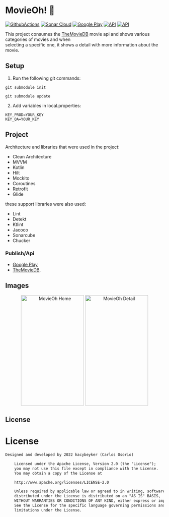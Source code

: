 
# MovieOh!  🎥

[![GithubActions](https://github.com/hacybeyker/Movieoh/actions/workflows/android_publish.yml/badge.svg?branch=master)](https://github.com/Hacybeyker/MovieOh/actions) [![Sonar Cloud](https://sonarcloud.io/api/project_badges/measure?project=com.hacybeyker.movieoh&metric=alert_status)](https://sonarcloud.io/project/overview?id=com.hacybeyker.movieoh) [![Google Play](https://img.shields.io/badge/GooglePlay-3DDC84?&logo=android&logoColor=white&labelColor=101020)](https://play.google.com/store/apps/details?id=com.hacybeyker.movieoh) [![API](https://img.shields.io/badge/API-23%2B-brightgreen.svg?style=flat)](https://android-arsenal.com/api?level=23) [![API](https://img.shields.io/badge/License-Apache%202.0-blue.svg)](https://img.shields.io/badge/License-Apache%202.0-blue.svg)

This project consumes the [TheMovieDB](https://plugins.jetbrains.com/plugin/14936-kotlin-multiplatform-mobile) movie api and shows various categories of movies and when      
selecting a specific one, it shows a detail with more information about the movie.

## Setup

1. Run the following git commands:

 ``` text 
 git submodule init  
```     
 ``` text 
 git submodule update  
``` 

2. Add variables in local.properties:

 ``` text 
 KEY_PROD=YOUR_KEY  
 KEY_QA=YOUR_KEY 
 ``` 

## Project
Architecture and libraries that were used in the project:
- Clean Architecture
- MVVM
- Kotlin
- Hilt
- Mockito
- Coroutines
- Retrofit
- Glide

these support libraries were also used:

- Lint
- Detekt
- Ktlint
- Jacoco
- Sonarcube
- Chucker

### Publish/Api

- [Google Play](https://play.google.com/store/apps/details?id=com.hacybeyker.movieoh)
- [TheMovieDB](https://developers.themoviedb.org/3/getting-started/introduction).

## Images

<p align="center">      
 <img width="200" height="350" alt="MovieOh Home" src="https://drive.google.com/uc?export=view&id=14vsx4xQKC4C9guW4elhAo4EbEWgnDfkp"/>    
 <img width="200" height="350" alt="MovieOh Detail" src="https://drive.google.com/uc?export=view&id=1iHD1MaS3BQYwgveg4avoOHIb66kJRHj3"/> </p>   

## License

# License
```xml
Designed and developed by 2022 hacybeyker (Carlos Osorio)

    Licensed under the Apache License, Version 2.0 (the "License");
    you may not use this file except in compliance with the License.
    You may obtain a copy of the License at

    http://www.apache.org/licenses/LICENSE-2.0

    Unless required by applicable law or agreed to in writing, software
    distributed under the License is distributed on an "AS IS" BASIS,
    WITHOUT WARRANTIES OR CONDITIONS OF ANY KIND, either express or implied.
    See the License for the specific language governing permissions and
    limitations under the License.
```